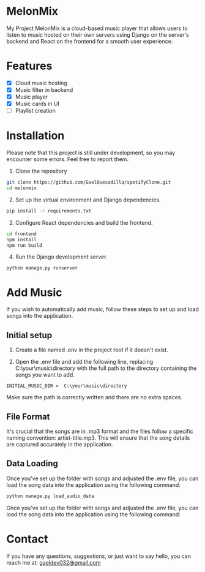 # MelonMix

My Project
MelonMix is a cloud-based music player that allows users to listen to music hosted on their own servers using Django on the server's backend and React on the frontend for a smooth user experience.

# Features

- [x] Cloud music hosting
- [x] Music filter in backend
- [x] Music player
- [x] Music cards in UI
- [ ] Playlist creation

# Installation

Please note that this project is still under development, so you may encounter some errors. Feel free to report them.

1. Clone the repository

```bash
git clone https://github.com/GaelQuesadilla/spotifyClone.git
cd melonmix
```

2. Set up the virtual environment and Django dependencies.

```bash
pip install -r requirements.txt
```

2. Configure React dependencies and build the frontend.

```bash
cd frontend
npm install
npm run build
```

4. Run the Django development server.

```bach
python manage.py runserver
```

# Add Music

If you wish to automatically add music, follow these steps to set up and load songs into the application.

## Initial setup

1. Create a file named .env in the project root if it doesn't exist.

2. Open the .env file and add the following line, replacing C:\your\music\directory with the full path to the directory containing the songs you want to add.

```env
INITIAL_MUSIC_DIR =  C:\your\music\directory
```

Make sure the path is correctly written and there are no extra spaces.

## File Format

It's crucial that the songs are in .mp3 format and the files follow a specific naming convention: artist-title.mp3. This will ensure that the song details are captured accurately in the application.

## Data Loading

Once you've set up the folder with songs and adjusted the .env file, you can load the song data into the application using the following command:

```bat
python manage.py load_audio_data
```

Once you've set up the folder with songs and adjusted the .env file, you can load the song data into the application using the following command:

# Contact

If you have any questions, suggestions, or just want to say hello, you can reach me at: gaeldev032@gmail.com
